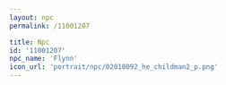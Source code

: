 ```yaml
---
layout: npc
permalink: /11001207

title: Npc
id: '11001207'
npc_name: 'Flynn'
icon_url: 'portrait/npc/02010092_he_childman2_p.png'
---
```

